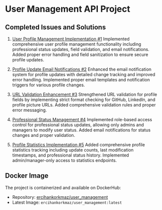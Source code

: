 # User Management API Project

## Completed Issues and Solutions
1. [User Profile Management Implementation #1](https://github.com/ErcihanK/user_management/issues/1)
   Implemented comprehensive user profile management functionality including professional status updates, field validation, and email notifications. Added proper error handling and field sanitization to ensure secure profile updates.

2. [Profile Update Email Notifications #2](https://github.com/ErcihanK/user_management/issues/2)
   Enhanced the email notification system for profile updates with detailed change tracking and improved error handling. Implemented proper email templates and notification triggers for various profile changes.

3. [URL Validation Enhancement #3](https://github.com/ErcihanK/user_management/issues/3)
   Strengthened URL validation for profile fields by implementing strict format checking for GitHub, LinkedIn, and profile picture URLs. Added comprehensive validation rules and proper error messaging.

4. [Professional Status Management #4](https://github.com/ErcihanK/user_management/issues/4)
   Implemented role-based access control for professional status updates, allowing only admins and managers to modify user status. Added email notifications for status changes and proper validation.

5. [Profile Statistics Implementation #5](https://github.com/ErcihanK/user_management/issues/5)
   Added comprehensive profile statistics tracking including update counts, last modification timestamps, and professional status history. Implemented admin/manager-only access to statistics endpoints.

## Docker Image
The project is containerized and available on DockerHub:
- Repository: [ercihankorkmaz/user_management](https://hub.docker.com/repository/docker/ercihankorkmaz/user_management)
- Latest Image: `ercihankorkmaz/user_management:latest`
